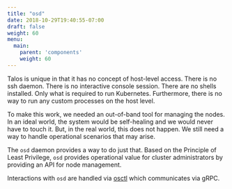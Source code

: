 ```yaml
---
title: "osd"
date: 2018-10-29T19:40:55-07:00
draft: false
weight: 60
menu:
  main:
    parent: 'components'
    weight: 60
---
```


Talos is unique in that it has no concept of host-level access.
There is no ssh daemon.
There is no interactive console session.
There are no shells installed.
Only what is required to run Kubernetes.
Furthermore, there is no way to run any custom processes on the host level.

To make this work, we needed an out-of-band tool for managing the nodes.
In an ideal world, the system would be self-healing and we would never have to touch it.
But, in the real world, this does not happen.
We still need a way to handle operational scenarios that may arise.

The `osd` daemon provides a way to do just that.
Based on the Principle of Least Privilege, `osd` provides operational value for cluster administrators by providing an API for node management.

Interactions with `osd` are handled via [osctl](/components/osctl) which communicates via gRPC.
